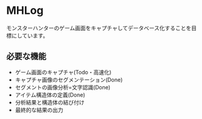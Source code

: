 # MHLog
モンスターハンターのゲーム画面をキャプチャしてデータベース化することを目標にしています。

## 必要な機能
- ゲーム画面のキャプチャ(Todo・高速化)
- キャプチャ画像のセグメンテーション(Done)
- セグメントの画像分析=文字認識(Done)
- アイテム構造体の定義(Done)
- 分析結果と構造体の結び付け
- 最終的な結果の出力
